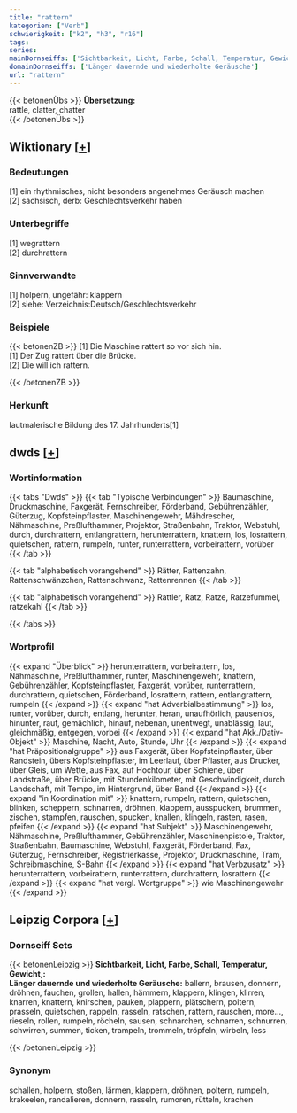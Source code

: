 ```yaml
---
title: "rattern"
kategorien: ["Verb"]
schwierigkeit: ["k2", "h3", "r16"]
tags:
series:
mainDornseiffs: ['Sichtbarkeit, Licht, Farbe, Schall, Temperatur, Gewicht,']
domainDornseiffs: ['Länger dauernde und wiederholte Geräusche']
url: "rattern"
---
```


{{< betonenÜbs >}}
**Übersetzung:**  
rattle, clatter, chatter  
{{< /betonenÜbs >}}

## Wiktionary [[+](https://de.wiktionary.org/wiki/rattern)]

### Bedeutungen
[1] ein rhythmisches, nicht besonders angenehmes Geräusch machen  
[2] sächsisch, derb: Geschlechtsverkehr haben  

### Unterbegriffe
[1] wegrattern  
[2] durchrattern  

### Sinnverwandte
[1] holpern, ungefähr: klappern  
[2] siehe: Verzeichnis:Deutsch/Geschlechtsverkehr  

### Beispiele
{{< betonenZB >}}
[1] Die Maschine rattert so vor sich hin.  
[1] Der Zug rattert über die Brücke.  
[2] Die will ich rattern.  

{{< /betonenZB >}}
### Herkunft
lautmalerische Bildung des 17. Jahrhunderts[1]  



## dwds [[+](https://www.dwds.de/wb/rattern)]

### Wortinformation
{{< tabs "Dwds" >}}
{{< tab "Typische Verbindungen" >}}
Baumaschine, Druckmaschine, Faxgerät, Fernschreiber, Förderband, Gebührenzähler, Güterzug, Kopfsteinpflaster, Maschinengewehr, Mähdrescher, Nähmaschine, Preßlufthammer, Projektor, Straßenbahn, Traktor, Webstuhl, durch, durchrattern, entlangrattern, herunterrattern, knattern, los, losrattern, quietschen, rattern, rumpeln, runter, runterrattern, vorbeirattern, vorüber
{{< /tab >}}

{{< tab "alphabetisch vorangehend" >}}
Rätter, Rattenzahn, Rattenschwänzchen, Rattenschwanz, Rattenrennen
{{< /tab >}}

{{< tab "alphabetisch vorangehend" >}}
Rattler, Ratz, Ratze, Ratzefummel, ratzekahl
{{< /tab >}}

{{< /tabs >}}

### Wortprofil
{{< expand "Überblick" >}} herunterrattern, vorbeirattern, los, Nähmaschine, Preßlufthammer, runter, Maschinengewehr, knattern, Gebührenzähler, Kopfsteinpflaster, Faxgerät, vorüber, runterrattern, durchrattern, quietschen, Förderband, losrattern, rattern, entlangrattern, rumpeln {{< /expand >}}
{{< expand "hat Adverbialbestimmung" >}} los, runter, vorüber, durch, entlang, herunter, heran, unaufhörlich, pausenlos, hinunter, rauf, gemächlich, hinauf, nebenan, unentwegt, unablässig, laut, gleichmäßig, entgegen, vorbei {{< /expand >}}
{{< expand "hat Akk./Dativ-Objekt" >}} Maschine, Nacht, Auto, Stunde, Uhr {{< /expand >}}
{{< expand "hat Präpositionalgruppe" >}} aus Faxgerät, über Kopfsteinpflaster, über Randstein, übers Kopfsteinpflaster, im Leerlauf, über Pflaster, aus Drucker, über Gleis, um Wette, aus Fax, auf Hochtour, über Schiene, über Landstraße, über Brücke, mit Stundenkilometer, mit Geschwindigkeit, durch Landschaft, mit Tempo, im Hintergrund, über Band {{< /expand >}}
{{< expand "in Koordination mit" >}} knattern, rumpeln, rattern, quietschen, blinken, scheppern, schnarren, dröhnen, klappern, ausspucken, brummen, zischen, stampfen, rauschen, spucken, knallen, klingeln, rasten, rasen, pfeifen {{< /expand >}}
{{< expand "hat Subjekt" >}} Maschinengewehr, Nähmaschine, Preßlufthammer, Gebührenzähler, Maschinenpistole, Traktor, Straßenbahn, Baumaschine, Webstuhl, Faxgerät, Förderband, Fax, Güterzug, Fernschreiber, Registrierkasse, Projektor, Druckmaschine, Tram, Schreibmaschine, S-Bahn {{< /expand >}}
{{< expand "hat Verbzusatz" >}} herunterrattern, vorbeirattern, runterrattern, durchrattern, losrattern {{< /expand >}}
{{< expand "hat vergl. Wortgruppe" >}} wie Maschinengewehr {{< /expand >}}

## Leipzig Corpora [[+](https://corpora.uni-leipzig.de/en/res?word=rattern&corpusId=deu_newscrawl-public_2018)]

### Dornseiff Sets
{{< betonenLeipzig >}}
**Sichtbarkeit, Licht, Farbe, Schall, Temperatur, Gewicht,:**  
**Länger dauernde und wiederholte Geräusche:** ballern, brausen, donnern, dröhnen, fauchen, grollen, hallen, hämmern, klappern, klingen, klirren, knarren, knattern, knirschen, pauken, plappern, plätschern, poltern, prasseln, quietschen, rappeln, rasseln, ratschen, rattern, rauschen, more..., rieseln, rollen, rumpeln, röcheln, sausen, schnarchen, schnarren, schnurren, schwirren, summen, ticken, trampeln, trommeln, tröpfeln, wirbeln, less  

{{< /betonenLeipzig >}}

### Synonym
schallen, holpern, stoßen, lärmen, klappern, dröhnen, poltern, rumpeln, krakeelen, randalieren, donnern, rasseln, rumoren, rütteln, krachen

